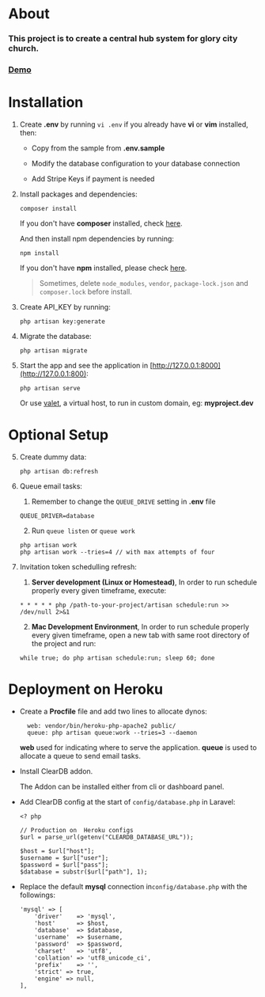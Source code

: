 # About

  ### This project is to create a central hub system for glory city church.

  ### [Demo](https://centralhub.glorycitychurch.com)
  
  
# Installation

1. Create __.env__ by running `vi .env` if you already have __vi__ or __vim__ installed, then:

   * Copy from the sample from __.env.sample__ 
   
   * Modify the database configuration to your database connection
   
   * Add Stripe Keys if payment is needed

2. Install packages and dependencies:
    ```
    composer install
    ```
    If you don't have __composer__ installed, check [here](https://getcomposer.org/doc/00-intro.md).
    
    And then install npm dependencies by running:
    ```
    npm install
    ```
    If you don't have __npm__ installed, please check [here](https://docs.npmjs.com/getting-started/installing-node).
    
    
    > Sometimes, delete `node_modules`, `vendor`, `package-lock.json` and `composer.lock` before install.
    

3. Create API_KEY by running:
    ```
    php artisan key:generate
    ```
    
4.  Migrate the database:
    ```
    php artisan migrate
    ```
    
5. Start the app and see the application in [http://127.0.0.1:8000](http://127.0.0.1:800):
    ```
    php artisan serve
    ```
    Or use [valet](https://laravel.com/docs/5.5/valet), a virtual host, to run in custom domain, eg: **myproject.dev**
    
# Optional Setup

5. Create dummy data:
    ```
    php artisan db:refresh
    ```    
        
6. Queue email tasks:
    
    1. Remember to change the `QUEUE_DRIVE` setting in **.env** file
    ```
    QUEUE_DRIVER=database
    ```
    
    2. Run `queue listen` or `queue work`
    ```
    php artisan work
    php artisan work --tries=4 // with max attempts of four 
    ```

7. Invitation token schedulling refresh:

    1. **Server development (Linux or Homestead)**, In order to run schedule properly every given timeframe, execute:
    ```
    * * * * * php /path-to-your-project/artisan schedule:run >> /dev/null 2>&1
    ```

    2. **Mac Development Environment**, In order to run schedule properly every given timeframe, open a new tab with same root directory of the project and run:
    ```
    while true; do php artisan schedule:run; sleep 60; done
    ```

# Deployment on Heroku

- Create a __Procfile__ file and add two lines to allocate dynos:
  ```
    web: vendor/bin/heroku-php-apache2 public/
    queue: php artisan queue:work --tries=3 --daemon
  ```
  **web** used for indicating where to serve the application. **queue** is used to allocate a queue to send email tasks.

- Install ClearDB addon. 

  The Addon can be installed either from cli or dashboard panel.

- Add ClearDB config at the start of `config/database.php` in Laravel:
  ```
  <? php
  
  // Production on  Heroku configs
  $url = parse_url(getenv("CLEARDB_DATABASE_URL"));

  $host = $url["host"];
  $username = $url["user"];
  $password = $url["pass"];
  $database = substr($url["path"], 1);
  
  ```

- Replace the default __mysql__ connection in`config/database.php` with the followings:
  ```
  'mysql' => [
      'driver'    => 'mysql',
      'host'      => $host,
      'database'  => $database,
      'username'  => $username,
      'password'  => $password,
      'charset'   => 'utf8',
      'collation' => 'utf8_unicode_ci',
      'prefix'    => '',
      'strict' => true,
      'engine' => null,
  ],
  ```

